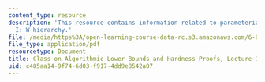 ```yaml
---
content_type: resource
description: 'This resource contains information related to parameterized complexity
  I: W hierarchy.'
file: /media/https%3A/open-learning-course-data-rc.s3.amazonaws.com/6-890-algorithmic-lower-bounds-fun-with-hardness-proofs-fall-2014/c485aa149f746d03f9174dd9e8542a07_MIT6_890F14_L13.pdf
file_type: application/pdf
resourcetype: Document
title: Class on Algorithmic Lower Bounds and Hardness Proofs, Lecture 13 Notes
uid: c485aa14-9f74-6d03-f917-4dd9e8542a07
---
```

